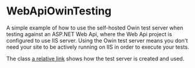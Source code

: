 # WebApiOwinTesting

A simple example of how to use the self-hosted Owin test server when testing against an ASP.NET Web Api, where the Web Api project is configured to use IIS server. Using the Owin test server means you don't need your site to be actively running on IIS in order to execute your tests.

The class [a relative link](WebApplication.Test\ApiTests) shows how the test server is created and used.
